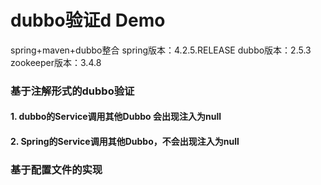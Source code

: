 # dubbo验证d Demo
spring+maven+dubbo整合
spring版本：4.2.5.RELEASE
dubbo版本：2.5.3
zookeeper版本：3.4.8

### 基于注解形式的dubbo验证
#### 1. dubbo的Service调用其他Dubbo 会出现注入为null
#### 2. Spring的Service调用其他Dubbo，不会出现注入为null

### 基于配置文件的实现
